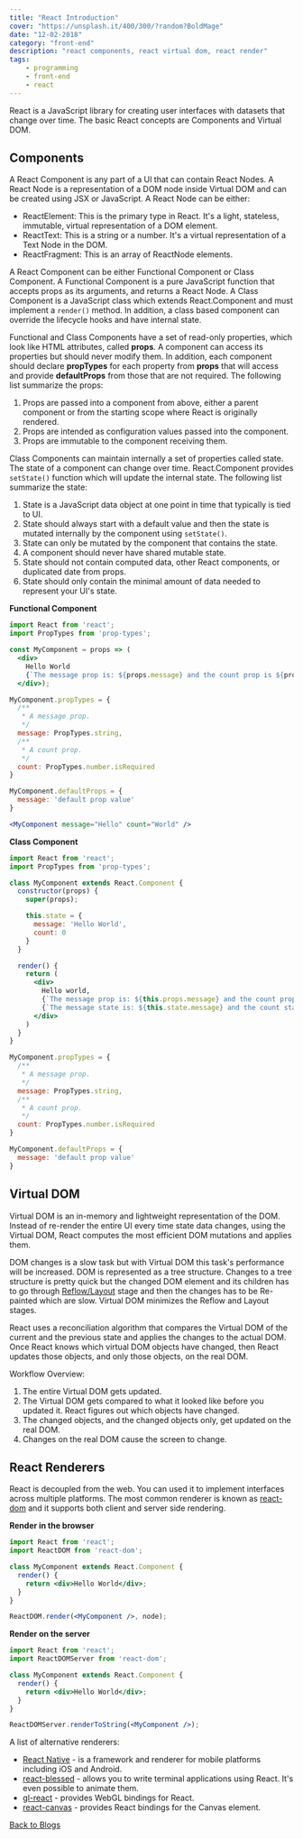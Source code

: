 ```yaml
---
title: "React Introduction"
cover: "https://unsplash.it/400/300/?random?BoldMage"
date: "12-02-2018"
category: "front-end"
description: "react components, react virtual dom, react render"
tags:
    - programming
    - front-end
    - react
---
```


React is a JavaScript library for creating user interfaces with datasets that change over time. The basic React concepts are Components and Virtual DOM.

## Components

A React Component is any part of a UI that can contain React Nodes. A React Node is a representation of a DOM node inside Virtual DOM and can be created using JSX or JavaScript. A React Node can be either:

* ReactElement: This is the primary type in React. It's a light, stateless, immutable, virtual representation of a DOM element.
* ReactText: This is a string or a number. It's a virtual representation of a Text Node in the DOM.
* ReactFragment: This is an array of ReactNode elements.

A React Component can be either Functional Component or Class Component. A Functional Component is a pure JavaScript function that accepts props as its arguments, and returns a React Node. A Class Component is a JavaScript class which extends React.Component and must implement a ``render()`` method. In addition, a class based component can override the lifecycle hooks and have internal state.

Functional and Class Components have a set of read-only properties, which look like HTML attributes, called **props**. A component can access its properties but should never modify them. In addition, each component should declare **propTypes** for each property from **props** that will access and provide **defaultProps** from those that are not required. The following list summarize the props:

1. Props are passed into a component from above, either a parent component or from the starting scope where React is originally rendered.
2. Props are intended as configuration values passed into the component.
3. Props are immutable to the component receiving them.

Class Components can maintain internally a set of properties called state. The state of a component can change over time. React.Component provides ``setState()`` function which will update the internal state. The following list summarize the state:

1. State is a JavaScript data object at one point in time that typically is tied to UI.
2. State should always start with a default value and then the state is mutated internally by the component using ``setState()``.
3. State can only be mutated by the component that contains the state.
4. A component should never have shared mutable state.
5. State should not contain computed data, other React components, or duplicated date from props.
6. State should only contain the minimal amount of data needed to represent your UI's state.

__Functional Component__

```jsx
import React from 'react';
import PropTypes from 'prop-types';

const MyComponent = props => (
  <div>
    Hello World
    {`The message prop is: ${props.message} and the count prop is ${props.count}`}
  </div>);

MyComponent.propTypes = {
  /**
   * A message prop.
   */
  message: PropTypes.string,
  /**
   * A count prop.
   */
  count: PropTypes.number.isRequired
}

MyComponent.defaultProps = {
  message: 'default prop value'
}

<MyComponent message="Hello" count="World" />
```

__Class Component__

```jsx
import React from 'react';
import PropTypes from 'prop-types';

class MyComponent extends React.Component {
  constructor(props) {
    super(props);

    this.state = {
      message: 'Hello World',
      count: 0
    }
  }

  render() {
    return (
      <div>
        Hello world,
        {`The message prop is: ${this.props.message} and the count prop is ${this.props.count}.`}
        {`The message state is: ${this.state.message} and the count state is ${this.state.count}.`}
      </div>
    )
  }
}

MyComponent.propTypes = {
  /**
   * A message prop.
   */
  message: PropTypes.string,
  /**
   * A count prop.
   */
  count: PropTypes.number.isRequired
}

MyComponent.defaultProps = {
  message: 'default prop value'
}
```

## Virtual DOM

Virtual DOM is an in-memory and lightweight representation of the DOM. Instead of re-render the entire UI every time state data changes, using the Virtual DOM, React computes the most efficient DOM mutations and applies them.

DOM changes is a slow task but with Virtual DOM this task's performance will be increased. DOM is represented as a tree structure. Changes to a tree structure is pretty quick but the changed DOM element and its children has to go through <a href="https://developer.mozilla.org/en-US/docs/Mozilla/Introduction_to_Layout_in_Mozilla">Reflow/Layout</a> stage and then the changes has to be Re-painted which are slow. Virtual DOM minimizes the Reflow and Layout stages. 

React uses a reconciliation algorithm that compares the Virtual DOM of the current and the previous state and applies the changes to the actual DOM. Once React knows which virtual DOM objects have changed, then React updates those objects, and only those objects, on the real DOM.

Workflow Overview:

1. The entire Virtual DOM gets updated.
2. The Virtual DOM gets compared to what it looked like before you updated it. React figures out which objects have changed.
3. The changed objects, and the changed objects only, get updated on the real DOM.
4. Changes on the real DOM cause the screen to change.

## React Renderers

React is decoupled from the web. You can used it to implement interfaces across multiple platforms. The most common renderer is known as <a href="https://www.npmjs.com/package/react-dom">react-dom</a> and it supports both client and server side rendering.

__Render in the browser__

````jsx
import React from 'react';
import ReactDOM from 'react-dom';

class MyComponent extends React.Component {
  render() {
    return <div>Hello World</div>;
  }
}

ReactDOM.render(<MyComponent />, node);

````

__Render on the server__

````jsx
import React from 'react';
import ReactDOMServer from 'react-dom';

class MyComponent extends React.Component {
  render() {
    return <div>Hello World</div>;
  }
}

ReactDOMServer.renderToString(<MyComponent />);
````

A list of alternative renderers:

* <a href="https://facebook.github.io/react-native/">React Native</a> - is a framework and renderer for mobile platforms including iOS and Android.
* <a href="https://github.com/Yomguithereal/react-blessed">react-blessed</a> - allows you to write terminal applications using React. It's even possible to animate them.
* <a href="https://projectseptemberinc.gitbooks.io/gl-react/content/">gl-react</a> - provides WebGL bindings for React.
* <a href="https://github.com/Flipboard/react-canvas">react-canvas</a> - provides React bindings for the Canvas element.

<a href="/">Back to Blogs</a>